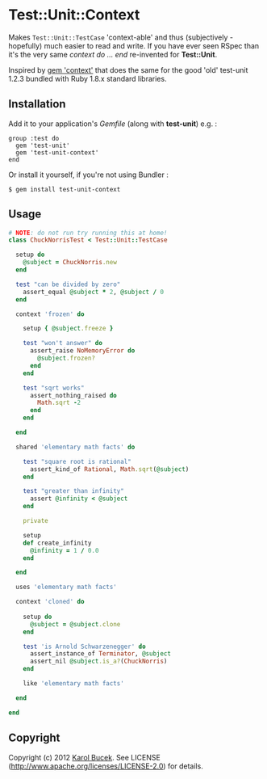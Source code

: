 # Test::Unit::Context

Makes `Test::Unit::TestCase` 'context-able' and thus (subjectively - hopefully) 
much easier to read and write. If you have ever seen RSpec than it's the very 
same *context do ... end* re-invented for **Test::Unit**. 

Inspired by [gem 'context'](https://github.com/jm/context) that does the same 
for the good 'old' test-unit 1.2.3 bundled with Ruby 1.8.x standard libraries.

## Installation

Add it to your application's *Gemfile* (along with **test-unit**) e.g. :

    group :test do
      gem 'test-unit'
      gem 'test-unit-context'
    end

Or install it yourself, if you're not using Bundler :

    $ gem install test-unit-context

## Usage

```ruby
# NOTE: do not run try running this at home!
class ChuckNorrisTest < Test::Unit::TestCase

  setup do
    @subject = ChuckNorris.new
  end

  test "can be divided by zero"
    assert_equal @subject * 2, @subject / 0
  end

  context 'frozen' do

    setup { @subject.freeze }

    test "won't answer" do
      assert_raise NoMemoryError do
        @subject.frozen?
      end
    end

    test "sqrt works"
      assert_nothing_raised do
        Math.sqrt -2
      end
    end

  end

  shared 'elementary math facts' do

    test "square root is rational"
      assert_kind_of Rational, Math.sqrt(@subject)
    end

    test "greater than infinity"
      assert @infinity < @subject
    end

    private

    setup
    def create_infinity
      @infinity = 1 / 0.0
    end

  end

  uses 'elementary math facts'

  context 'cloned' do
    
    setup do
      @subject = @subject.clone
    end

    test 'is Arnold Schwarzenegger' do
      assert_instance_of Terminator, @subject
      assert_nil @subject.is_a?(ChuckNorris)
    end

    like 'elementary math facts'

  end

end

```

## Copyright

Copyright (c) 2012 [Karol Bucek](https://github.com/kares). 
See LICENSE (http://www.apache.org/licenses/LICENSE-2.0) for details.
